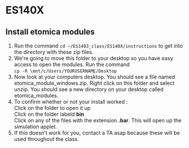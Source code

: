 # ES140X

## Install etomica modules  

1. Run the command `cd ~/ES1403_class/ES140X/instructions` to get into the directory with these zip files.  
2. We're going to move this folder to your desktop so you have easy access to open the modules. Run the command <br/> `cp -R \mnt/c/Users/YOURUSERNAME/Desktop`
3. Now look at your computers desktop. You should see a file named etomica_module_windows.zip. Right click on this folder and select unzip. You should see a new directory on your desktop called etomica_modules.
4. To confirm whether or not your install worked  : <br/>
	Click on the folder to open it up  <br/>
	Click on the folder labeld **bin** <br/>
	Click on any of the files with the extension **.bar**. This will open up the simulation applet.
5. If this doesn't work for you, contact a TA asap because these will be used throughout the class. 
